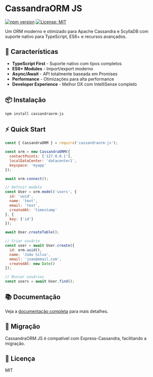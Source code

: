 # CassandraORM JS

[![npm version](https://badge.fury.io/js/cassandraorm-js.svg)](https://www.npmjs.com/package/cassandraorm-js)
[![License: MIT](https://img.shields.io/badge/License-MIT-yellow.svg)](https://opensource.org/licenses/MIT)

Um ORM moderno e otimizado para Apache Cassandra e ScyllaDB com suporte nativo para TypeScript, ES6+ e recursos avançados.

## 🚀 Características

- **TypeScript First** - Suporte nativo com tipos completos
- **ES6+ Modules** - Import/export moderno
- **Async/Await** - API totalmente baseada em Promises
- **Performance** - Otimizações para alta performance
- **Developer Experience** - Melhor DX com IntelliSense completo

## 📦 Instalação

```bash
npm install cassandraorm-js
```

## ⚡ Quick Start

```javascript
const { CassandraORM } = require('cassandraorm-js');

const orm = new CassandraORM({
  contactPoints: ['127.0.0.1'],
  localDataCenter: 'datacenter1',
  keyspace: 'myapp'
});

await orm.connect();

// Definir modelo
const User = orm.model('users', {
  id: 'uuid',
  name: 'text',
  email: 'text',
  createdAt: 'timestamp'
}, {
  key: ['id']
});

await User.createTable();

// Criar usuário
const user = await User.create({
  id: orm.uuid(),
  name: 'João Silva',
  email: 'joao@email.com',
  createdAt: new Date()
});

// Buscar usuários
const users = await User.find();
```

## 📚 Documentação

Veja a [documentação completa](./docs/README.md) para mais detalhes.

## 🔄 Migração

CassandraORM JS é compatível com Express-Cassandra, facilitando a migração.

## 📄 Licença

MIT
